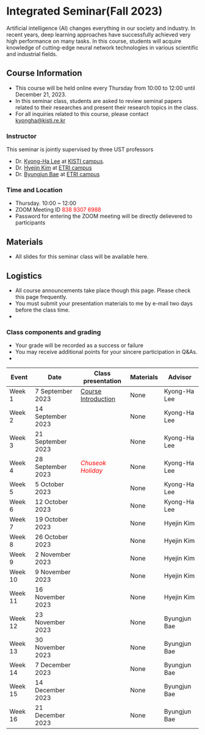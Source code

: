 # Integrated Seminar(Fall 2023)
Artificial intelligence (AI) changes everything in our society and industry. In recent years, deep learning approaches have successfully achieved very high performance on many tasks.
In this course, students will acquire knowledge of cutting-edge neural network technologies in various scientific and industrial fields.

## Course Information
- This course will be held online every Thursday from 10:00 to 12:00 until December 21, 2023.
- In this seminar class, students are asked to review seminal papers related to their researches and present their research topics in the class.
- For all inquiries related to this course, please contact kyongha@kisti.re.kr

### Instructor
This seminar is jointly supervised by three UST professors 
- Dr. <a href="mailto:kyongha@kisti.re.kr">Kyong-Ha Lee</a> at <a href="https://www.ust.ac.kr/prog/major/eng/sub03_03_02/IR/view.do?majorNo=32">KISTI campus</a>.
- Dr. <a href="mailto:marisan@etri.re.kr">Hyejin Kim</a> at <a href="https://www.ust.ac.kr/prog/campus/campus_eng/sub36_04/36/majorView.do?majorNo=71&kind=information">ETRI campus</a>
- Dr. <a href="mailto:1080i@etri.re.kr">Byungjun Bae</a> at <a href="https://www.ust.ac.kr/prog/campus/campus/sub36_04/36/majorView.do?majorNo=70&kind=information">ETRI campus</a>

### Time and Location
- Thursday. 10:00  ~ 12:00
- ZOOM Meeting ID<span style="color:red"> 838 9307 6988</span>
- Password for entering the ZOOM meeting will be directly delievered to participants 

## Materials
- All slides for this seminar class will be available here. 
## Logistics
- All course announcements take place though this page. Please check this page frequently.
- You must submit your presentation materials to me by e-mail two days before the class time.
- 
### Class components and grading
- Your grade will be recorded as a success or failure 
- You may receive additional points for your sincere participation in Q&As.
- 
|Event|Date| Class presentation| Materials|Advisor|
|---------|----------|---------------------|------------|-----------
|Week 1|7 September 2023|<a href="https://github.com/bart7449/seminar2023/blob/main/HowToPresent.pdf">Course Introduction</a>| None|Kyong-Ha Lee|
|Week 2|14 September 2023| | None| Kyong-Ha Lee|
|Week 3|21 September 2023| | None| Kyong-Ha Lee|
|Week 4|28 September 2023|*<span style="color:red">Chuseok Holiday</span>*|None| Kyong-Ha Lee|
|Week 5|5 October 2023| | None| Kyong-Ha Lee|
|Week 6|12 October 2023| | None| Kyong-Ha Lee|
|Week 7|19 October 2023| | None| Hyejin Kim|
|Week 8|26 October 2023| | None| Hyejin Kim|
|Week 9|2 November 2023| | None| Hyejin Kim|
|Week 10|9 November 2023| | None| Hyejin Kim|
|Week 11|16 November 2023| | None| Hyejin Kim|
|Week 12|23 November 2023| | None| Byungjun Bae|
|Week 13|30 November 2023| | None| Byungjun Bae|
|Week 14|7 December 2023| | None| Byungjun Bae|
|Week 15|14 December 2023| | None| Byungjun Bae|
|Week 16|21 December 2023| | None| Byungjun Bae|


